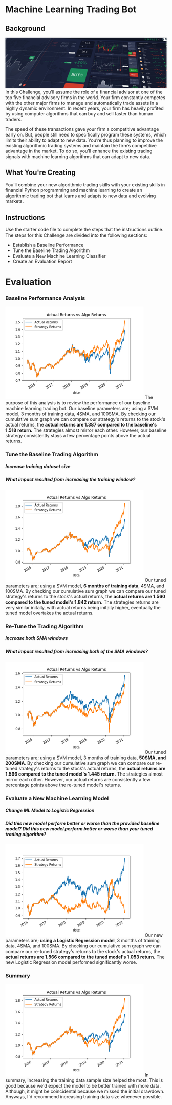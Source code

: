 # Machine Learning Trading Bot

## Background

![image info](Images/14-challenge-image.png)
In this Challenge, you’ll assume the role of a financial advisor at one of the top five financial advisory firms in the world. Your firm constantly competes with the other major firms to manage and automatically trade assets in a highly dynamic environment. In recent years, your firm has heavily profited by using computer algorithms that can buy and sell faster than human traders.

The speed of these transactions gave your firm a competitive advantage early on. But, people still need to specifically program these systems, which limits their ability to adapt to new data. You’re thus planning to improve the existing algorithmic trading systems and maintain the firm’s competitive advantage in the market. To do so, you’ll enhance the existing trading signals with machine learning algorithms that can adapt to new data.

## What You're Creating

You’ll combine your new algorithmic trading skills with your existing skills in financial Python programming and machine learning to create an algorithmic trading bot that learns and adapts to new data and evolving markets.

## Instructions

Use the starter code file to complete the steps that the instructions outline. The steps for this Challenge are divided into the following sections:

* Establish a Baseline Performance
* Tune the Baseline Trading Algorithm
* Evaluate a New Machine Learning Classifier
* Create an Evaluation Report

# Evaluation

### Baseline Performance Analysis

![image info](Images/Actual-vs-original-SVM-Returns.png)
The purpose of this analysis is to review the performance of our baseline machine learning trading bot. Our baseline parameters are; using a SVM model, 3 months of training data, 4SMA, and 100SMA. By checking our cumulative sum graph we can compare our strategy's returns to the stock's actual returns, the **actual returns are 1.387 compared to the baseline's 1.518 return.** The strategies almost mirror each other. However, our baseline strategy consistently stays a few percentage points above the actual returns. 

### Tune the Baseline Trading Algorithm
#####  Increase training dataset size
##### What impact resulted from increasing the training window?

![image info](Images/Actual-vs-SVM-Tune1-offset6months-ML-Algo-Returns.png)
Our tuned parameters are; using a SVM model, **6 months of training data**,  4SMA, and 100SMA. By checking our cumulative sum graph we can compare our tuned strategy's returns to the stock's actual returns, the **actual returns are 1.560 compared to the tuned model's 1.842 return.** The strategies returns are very similar initally, with actual returns being initally higher, eventually the tuned model overtakes the actual returns.

### Re-Tune the Trading Algorithm
##### Increase both SMA windows
##### What impact resulted from increasing both of the SMA windows?

![image info](Images/Actual-vs-SVM-Tune2-50and200sma-ML-Algo-Returns.png)
Our tuned parameters are; using a SVM model, 3 months of training data, **50SMA, and 200SMA**. By checking our cumulative sum graph we can compare our re-tuned strategy's returns to the stock's actual returns, the **actual returns are 1.566 compared to the tuned model's 1.445 return.** The strategies almost mirror each other. However, our actual returns are consistently a few percentage points above the re-tuned model's returns. 

### Evaluate a New Machine Learning Model
##### Change ML Model to Logistic Regression
##### Did this new model perform better or worse than the provided baseline model? Did this new model perform better or worse than your tuned trading algorithm?

![image info](Images/Actual-vs-Logistic-Regression-ML-Algo-Returns.png)
Our new parameters are; **using a Logistic Regression model**, 3 months of training data, 4SMA, and 100SMA. By checking our cumulative sum graph we can compare our re-tuned strategy's returns to the stock's actual returns, the **actual returns are 1.566 compared to the tuned model's 1.053 return.** The new Logistic Regression model performed significantly worse.

### Summary

![image info](Images/Actual-vs-SVM-Tune1-offset6months-ML-Algo-Returns.png)
In summary, increasing the training data sample size helped the most. This is good because we'd expect the model to be better trained with more data. Although, it might be coincidental because we missed the initial drawdown. Anyways, I'd recommend increasing training data size whenever possible.
